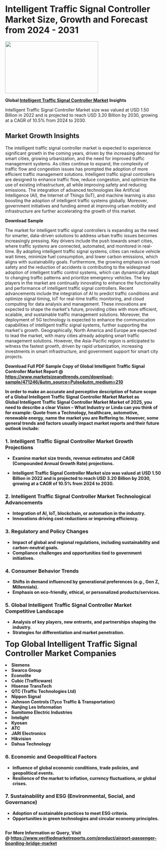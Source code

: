 <H1>Intelligent Traffic Signal Controller Market Size, Growth and Forecast from 2024 - 2031</H1><img class="aligncenter size-medium wp-image-584254" src="https://thirdeyenews.in/wp-content/uploads/2024/09/Global-Market-Research-300x168.jpeg" alt="" width="300" height="168" /><p><strong>Global&nbsp;<a href="https://www.marketsizeandtrends.com/download-sample/471246/&amp;utm_source=Pulse&amp;utm_medium=210">Intelligent Traffic Signal Controller Market</a> Insights</strong></p><p>Intelligent Traffic Signal Controller Market size was valued at USD 1.50 Billion in 2022 and is projected to reach USD 3.20 Billion by 2030, growing at a CAGR of 10.5% from 2024 to 2030.</p><p><h2>Market Growth Insights</h2> <p>The intelligent traffic signal controller market is expected to experience significant growth in the coming years, driven by the increasing demand for smart cities, growing urbanization, and the need for improved traffic management systems. As cities continue to expand, the complexity of traffic flow and congestion issues has prompted the adoption of more efficient traffic management solutions. Intelligent traffic signal controllers are designed to enhance traffic flow, reduce congestion, and optimize the use of existing infrastructure, all while improving safety and reducing emissions. The integration of advanced technologies like Artificial Intelligence (AI), the Internet of Things (IoT), and machine learning is also boosting the adoption of intelligent traffic systems globally. Moreover, government initiatives and funding aimed at improving urban mobility and infrastructure are further accelerating the growth of this market.</p> <p><strong>Download Sample</strong></p> <p>The market for intelligent traffic signal controllers is expanding as the need for smarter, data-driven solutions to address urban traffic issues becomes increasingly pressing. Key drivers include the push towards smart cities, where traffic systems are connected, automated, and monitored in real-time. By adopting intelligent traffic signal systems, cities can reduce vehicle wait times, minimize fuel consumption, and lower carbon emissions, which aligns with sustainability goals. Furthermore, the growing emphasis on road safety and the reduction of accidents is contributing to the widespread adoption of intelligent traffic control systems, which can dynamically adapt to changing traffic patterns and prioritize emergency vehicles. The key players in the market are continually innovating to enhance the functionality and performance of intelligent traffic signal controllers. Recent advancements include the integration of AI to predict traffic conditions and optimize signal timing, IoT for real-time traffic monitoring, and cloud computing for data analysis and management. These innovations are expected to shape the market's future, providing cities with more efficient, scalable, and sustainable traffic management solutions. Moreover, the deployment of 5G technology is expected to enhance the communication capabilities of intelligent traffic signal systems, further supporting the market's growth. Geographically, North America and Europe are expected to lead the market, with many cities already adopting smart traffic management solutions. However, the Asia-Pacific region is anticipated to witness the fastest growth, driven by rapid urbanization, increasing investments in smart infrastructure, and government support for smart city projects.</p> <p><strong></p><p><span class=""><strong>Download Full PDF Sample Copy of Global Intelligent Traffic Signal Controller Market Report</strong> @ <a href="https://www.marketsizeandtrends.com/download-sample/471246/&amp;utm_source=Pulse&amp;utm_medium=210" target="_blank">https://www.marketsizeandtrends.com/download-sample/471246/&amp;utm_source=Pulse&amp;utm_medium=210</a></span></p><p>In order to make an accurate and perceptive description of future scope of a Global&nbsp;Intelligent Traffic Signal Controller Market Market as Global&nbsp;Intelligent Traffic Signal Controller Market Market of 2025, you need to describe a clear Vision &ndash; What Industry or Linda can you think of for example: Quote from a Technology, healthcare, automotive, renewable energy, name the market you are Reffering to. However, some general trends and factors usually impact market reports and their future outlook include:</p><h3>1.&nbsp;<strong>Intelligent Traffic Signal Controller Market Growth Projections</strong></h3><ul><li>Examine market size trends, revenue estimates and CAGR (Compounded Annual Growth Rate) projections.</li><li><p>Intelligent Traffic Signal Controller Market size was valued at USD 1.50 Billion in 2022 and is projected to reach USD 3.20 Billion by 2030, growing at a CAGR of 10.5% from 2024 to 2030.</p></li></ul><h3>2.&nbsp;<strong>Intelligent Traffic Signal Controller Market Technological Advancements</strong></h3><ul><li>Integration of AI, IoT, blockchain, or automation in the industry.</li><li>Innovations driving cost reductions or improving efficiency.</li></ul><h3>3.&nbsp;<strong>Regulatory and Policy Changes</strong></h3><ul><li>Impact of global and regional regulations, including sustainability and carbon-neutral goals.</li><li>Compliance challenges and opportunities tied to government initiatives.</li></ul><h3>4.&nbsp;<strong>Consumer Behavior Trends</strong></h3><ul><li>Shifts in demand influenced by generational preferences (e.g., Gen Z, Millennials).</li><li>Emphasis on eco-friendly, ethical, or personalized products/services.</li></ul><h3>5.&nbsp;<strong>Global Intelligent Traffic Signal Controller Market Competitive Landscape</strong></h3><ul><li>Analysis of key players, new entrants, and partnerships shaping the industry.</li><li>Strategies for differentiation and market penetration.</li></ul><p data-pm-slice="1 1 []"><span style="color: inherit; font-family: inherit; font-size: 25px;">Top Global Intelligent Traffic Signal Controller Market Companies</span></p><div class="" data-test-id=""><p><li>Siemens</li><li> Swarco Group</li><li> Econolite</li><li> Cubic (Trafficware)</li><li> Hisense TransTech</li><li> QTC (Traffic Technologies Ltd)</li><li> Nippon Signal</li><li> Johnson Controls (Tyco Traffic & Transportation)</li><li> Nanjing Les Information</li><li> Sumitomo Electric Industries</li><li> Intelight</li><li> Kyosan</li><li> ATC</li><li> JARI Electronics</li><li> Hikvision</li><li> Dahua Technology</li></p></div><h3>6.&nbsp;<strong>Economic and Geopolitical Factors</strong></h3><ul><li>Influence of global economic conditions, trade policies, and geopolitical events.</li><li>Resilience of the market to inflation, currency fluctuations, or global crises.</li></ul><h3>7.&nbsp;<strong>Sustainability and ESG (Environmental, Social, and Governance)</strong></h3><ul><li>Adoption of sustainable practices to meet ESG criteria.</li><li>Opportunities in green technologies and circular economy principles.</li></ul><h2><strong style="font-size: 14px;">For More Information or Query, Visit @&nbsp;</strong><a style="background-color: #ffffff; font-size: 14px;" href="https://www.marketsizeandtrends.com/report/intelligent-traffic-signal-controller-market/" target="_blank">https://www.verifiedmarketreports.com/product/airport-passenger-boarding-bridge-market</a></h2>
